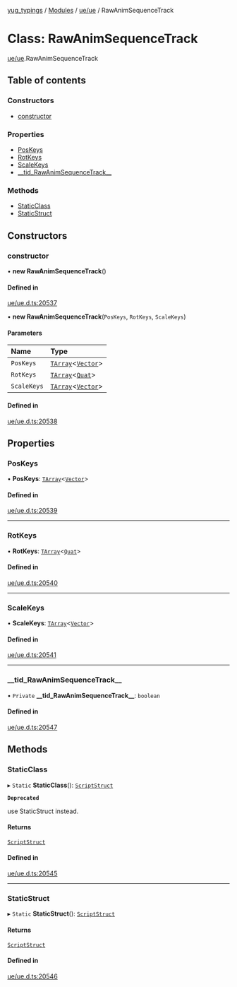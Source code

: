 [yug_typings](../README.md) / [Modules](../modules.md) / [ue/ue](../modules/ue_ue.md) / RawAnimSequenceTrack

# Class: RawAnimSequenceTrack

[ue/ue](../modules/ue_ue.md).RawAnimSequenceTrack

## Table of contents

### Constructors

- [constructor](ue_ue.RawAnimSequenceTrack.md#constructor)

### Properties

- [PosKeys](ue_ue.RawAnimSequenceTrack.md#poskeys)
- [RotKeys](ue_ue.RawAnimSequenceTrack.md#rotkeys)
- [ScaleKeys](ue_ue.RawAnimSequenceTrack.md#scalekeys)
- [\_\_tid\_RawAnimSequenceTrack\_\_](ue_ue.RawAnimSequenceTrack.md#__tid_rawanimsequencetrack__)

### Methods

- [StaticClass](ue_ue.RawAnimSequenceTrack.md#staticclass)
- [StaticStruct](ue_ue.RawAnimSequenceTrack.md#staticstruct)

## Constructors

### constructor

• **new RawAnimSequenceTrack**()

#### Defined in

[ue/ue.d.ts:20537](https://github.com/YugMetaverse/yug_typings/blob/b7d9b19/ue/ue.d.ts#L20537)

• **new RawAnimSequenceTrack**(`PosKeys`, `RotKeys`, `ScaleKeys`)

#### Parameters

| Name | Type |
| :------ | :------ |
| `PosKeys` | [`TArray`](../interfaces/ue_puerts.TArray.md)<[`Vector`](ue_ue_s.Vector.md)\> |
| `RotKeys` | [`TArray`](../interfaces/ue_puerts.TArray.md)<[`Quat`](ue_ue_s.Quat.md)\> |
| `ScaleKeys` | [`TArray`](../interfaces/ue_puerts.TArray.md)<[`Vector`](ue_ue_s.Vector.md)\> |

#### Defined in

[ue/ue.d.ts:20538](https://github.com/YugMetaverse/yug_typings/blob/b7d9b19/ue/ue.d.ts#L20538)

## Properties

### PosKeys

• **PosKeys**: [`TArray`](../interfaces/ue_puerts.TArray.md)<[`Vector`](ue_ue_s.Vector.md)\>

#### Defined in

[ue/ue.d.ts:20539](https://github.com/YugMetaverse/yug_typings/blob/b7d9b19/ue/ue.d.ts#L20539)

___

### RotKeys

• **RotKeys**: [`TArray`](../interfaces/ue_puerts.TArray.md)<[`Quat`](ue_ue_s.Quat.md)\>

#### Defined in

[ue/ue.d.ts:20540](https://github.com/YugMetaverse/yug_typings/blob/b7d9b19/ue/ue.d.ts#L20540)

___

### ScaleKeys

• **ScaleKeys**: [`TArray`](../interfaces/ue_puerts.TArray.md)<[`Vector`](ue_ue_s.Vector.md)\>

#### Defined in

[ue/ue.d.ts:20541](https://github.com/YugMetaverse/yug_typings/blob/b7d9b19/ue/ue.d.ts#L20541)

___

### \_\_tid\_RawAnimSequenceTrack\_\_

• `Private` **\_\_tid\_RawAnimSequenceTrack\_\_**: `boolean`

#### Defined in

[ue/ue.d.ts:20547](https://github.com/YugMetaverse/yug_typings/blob/b7d9b19/ue/ue.d.ts#L20547)

## Methods

### StaticClass

▸ `Static` **StaticClass**(): [`ScriptStruct`](ue_ue.ScriptStruct.md)

**`Deprecated`**

use StaticStruct instead.

#### Returns

[`ScriptStruct`](ue_ue.ScriptStruct.md)

#### Defined in

[ue/ue.d.ts:20545](https://github.com/YugMetaverse/yug_typings/blob/b7d9b19/ue/ue.d.ts#L20545)

___

### StaticStruct

▸ `Static` **StaticStruct**(): [`ScriptStruct`](ue_ue.ScriptStruct.md)

#### Returns

[`ScriptStruct`](ue_ue.ScriptStruct.md)

#### Defined in

[ue/ue.d.ts:20546](https://github.com/YugMetaverse/yug_typings/blob/b7d9b19/ue/ue.d.ts#L20546)
